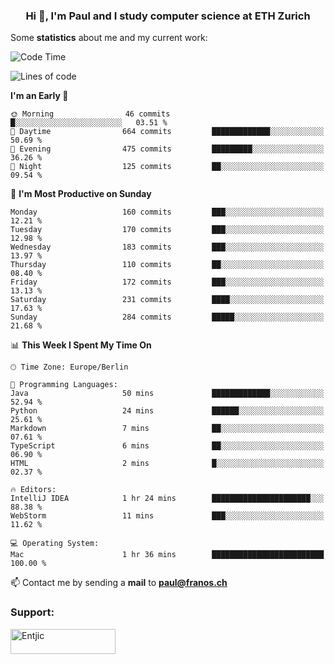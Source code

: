 <h3 align="center">Hi 👋, I'm Paul and I study computer science at ETH Zurich</h3>


Some **statistics** about me and my current work:

<!--START_SECTION:waka-->
![Code Time](http://img.shields.io/badge/Code%20Time-1%2C370%20hrs%206%20mins-blue)

![Lines of code](https://img.shields.io/badge/From%20Hello%20World%20I%27ve%20Written-1.9%20million%20lines%20of%20code-blue)

**I'm an Early 🐤** 

```text
🌞 Morning                46 commits          █░░░░░░░░░░░░░░░░░░░░░░░░   03.51 % 
🌆 Daytime                664 commits         █████████████░░░░░░░░░░░░   50.69 % 
🌃 Evening                475 commits         █████████░░░░░░░░░░░░░░░░   36.26 % 
🌙 Night                  125 commits         ██░░░░░░░░░░░░░░░░░░░░░░░   09.54 % 
```
📅 **I'm Most Productive on Sunday** 

```text
Monday                   160 commits         ███░░░░░░░░░░░░░░░░░░░░░░   12.21 % 
Tuesday                  170 commits         ███░░░░░░░░░░░░░░░░░░░░░░   12.98 % 
Wednesday                183 commits         ███░░░░░░░░░░░░░░░░░░░░░░   13.97 % 
Thursday                 110 commits         ██░░░░░░░░░░░░░░░░░░░░░░░   08.40 % 
Friday                   172 commits         ███░░░░░░░░░░░░░░░░░░░░░░   13.13 % 
Saturday                 231 commits         ████░░░░░░░░░░░░░░░░░░░░░   17.63 % 
Sunday                   284 commits         █████░░░░░░░░░░░░░░░░░░░░   21.68 % 
```


📊 **This Week I Spent My Time On** 

```text
🕑︎ Time Zone: Europe/Berlin

💬 Programming Languages: 
Java                     50 mins             █████████████░░░░░░░░░░░░   52.94 % 
Python                   24 mins             ██████░░░░░░░░░░░░░░░░░░░   25.61 % 
Markdown                 7 mins              ██░░░░░░░░░░░░░░░░░░░░░░░   07.61 % 
TypeScript               6 mins              ██░░░░░░░░░░░░░░░░░░░░░░░   06.90 % 
HTML                     2 mins              █░░░░░░░░░░░░░░░░░░░░░░░░   02.37 % 

🔥 Editors: 
IntelliJ IDEA            1 hr 24 mins        ██████████████████████░░░   88.38 % 
WebStorm                 11 mins             ███░░░░░░░░░░░░░░░░░░░░░░   11.62 % 

💻 Operating System: 
Mac                      1 hr 36 mins        █████████████████████████   100.00 % 
```


<!--END_SECTION:waka-->

📫 Contact me by sending a **mail** to **paul@franos.ch**

<h3 align="left">Support:</h3>
<p><a href="https://ko-fi.com/Entjic"> <img align="left" src="https://cdn.ko-fi.com/cdn/kofi3.png?v=3" height="40" width="168" alt="Entjic" /></a></p>
